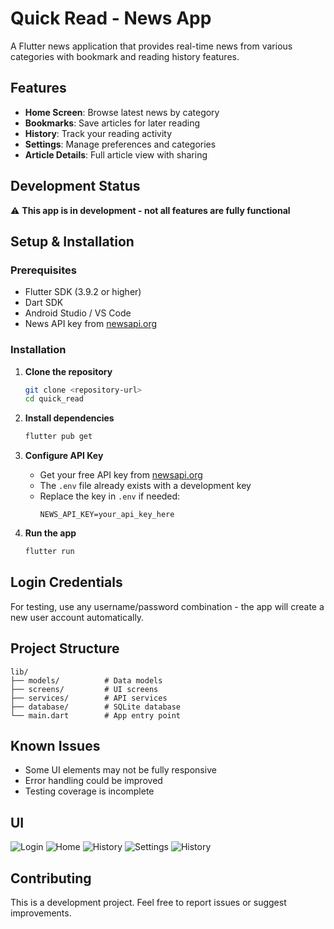 # Quick Read - News App

A Flutter news application that provides real-time news from various categories with bookmark and reading history features.

## Features

- **Home Screen**: Browse latest news by category
- **Bookmarks**: Save articles for later reading
- **History**: Track your reading activity
- **Settings**: Manage preferences and categories
- **Article Details**: Full article view with sharing

## Development Status

⚠️ **This app is in development - not all features are fully functional**

## Setup & Installation

### Prerequisites
- Flutter SDK (3.9.2 or higher)
- Dart SDK
- Android Studio / VS Code
- News API key from [newsapi.org](https://newsapi.org)

### Installation

1. **Clone the repository**
   ```bash
   git clone <repository-url>
   cd quick_read
   ```

2. **Install dependencies**
   ```bash
   flutter pub get
   ```

3. **Configure API Key**
   - Get your free API key from [newsapi.org](https://newsapi.org)
   - The `.env` file already exists with a development key
   - Replace the key in `.env` if needed:
     ```
     NEWS_API_KEY=your_api_key_here
     ```

4. **Run the app**
   ```bash
   flutter run
   ```

## Login Credentials

For testing, use any username/password combination - the app will create a new user account automatically.

## Project Structure

```
lib/
├── models/          # Data models
├── screens/         # UI screens
├── services/        # API services
├── database/        # SQLite database
└── main.dart        # App entry point
```

## Known Issues

- Some UI elements may not be fully responsive
- Error handling could be improved
- Testing coverage is incomplete

## UI


![Login](/readme/images/Simulator%20Screenshot%20-%20iPhone%2016.png)
![Home](/readme/images/Simulator%20Screenshot%20-%20iPhone%2016%20-%202025-10-26%20at%2013.03.56.png)
![History](/readme/images/Simulator%20Screenshot%20-%20iPhone%2016%20-%202025-10-26%20at%2013.03.46.png)
![Settings](/readme/images/Simulator%20Screenshot%20-%20iPhone%2016%20-%202025-10-26%20at%2013.04.21.png)
![History](/readme/images/Simulator%20Screenshot%20-%20iPhone%2016%20-%202025-10-26%20at%2013.28.26.png)

## Contributing

This is a development project. Feel free to report issues or suggest improvements.